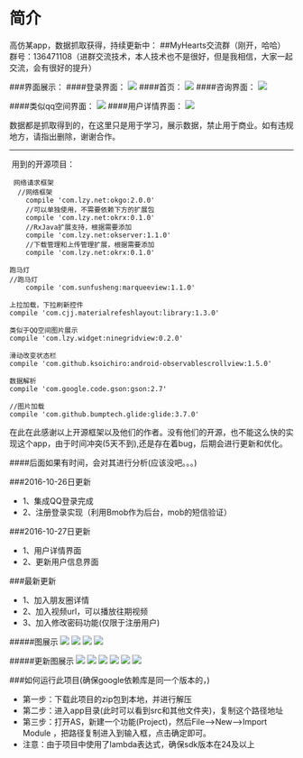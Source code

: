 ﻿# 简介

高仿某app，数据抓取获得，持续更新中：
##MyHearts交流群（刚开，哈哈）
群号：136471108（进群交流技术，本人技术也不是很好，但是我相信，大家一起交流，会有很好的提升）

###界面展示：
####登录界面：
![](http://ww1.sinaimg.cn/mw690/006jcGvzgw1f93rpi0f08j30u01hcdq2.jpg)
####首页：
![](http://ww1.sinaimg.cn/mw690/006jcGvzgw1f93qitz86tj30u01hc7gz.jpg )
####咨询界面：
![](http://ww2.sinaimg.cn/mw690/006jcGvzgw1f93qjhw5oej30u01hcn5k.jpg)

####类似qq空间界面：
![](http://ww4.sinaimg.cn/mw690/006jcGvzgw1f93q1fk34yj30u01hcdoc.jpg)
####用户详情界面：
![](http://ww1.sinaimg.cn/mw690/006jcGvzgw1f93qjt01kqj30u01hcqb4.jpg)

数据都是抓取得到的，在这里只是用于学习，展示数据，禁止用于商业。如有违规地方，请指出删除，谢谢合作。


----------
 用到的开源项目：
```
 网络请求框架
  //网络框架
    compile 'com.lzy.net:okgo:2.0.0'
    //可以单独使用，不需要依赖下方的扩展包
    compile 'com.lzy.net:okrx:0.1.0'
    //RxJava扩展支持，根据需要添加
    compile 'com.lzy.net:okserver:1.1.0'
    //下载管理和上传管理扩展，根据需要添加
    compile 'com.lzy.net:okrx:0.1.0'
```

```
跑马灯
//跑马灯
    compile 'com.sunfusheng:marqueeview:1.1.0'
```

```
上拉加载，下拉刷新控件
compile 'com.cjj.materialrefeshlayout:library:1.3.0'
```

```
类似于QQ空间图片展示
compile 'com.lzy.widget:ninegridview:0.2.0'
```

```
滑动改变状态栏
compile 'com.github.ksoichiro:android-observablescrollview:1.5.0'
```

```
数据解析
compile 'com.google.code.gson:gson:2.7'
```

```
//图片加载
compile 'com.github.bumptech.glide:glide:3.7.0'
```
在此在此感谢以上开源框架以及他们的作者。没有他们的开源，也不能这么快的实现这个app，由于时间冲突(5天不到),还是存在着bug，后期会进行更新和优化。


####后面如果有时间，会对其进行分析(应该没吧。。。)

###2016-10-26日更新
* 1、集成QQ登录完成
* 2、注册登录实现（利用Bmob作为后台，mob的短信验证）

###2016-10-27日更新
* 1、用户详情界面
* 2、更新用户信息界面

###最新更新
* 1、加入朋友圈详情
* 2、加入视频url，可以播放往期视频
* 3、加入修改密码功能(仅限于注册用户)

#####图展示
![](http://ww2.sinaimg.cn/mw690/006jcGvzgw1f97047vblrj30u01hck1r.jpg)
![](http://ww1.sinaimg.cn/mw690/006jcGvzgw1f9705oy34aj30u01hcq5r.jpg)
![](http://ww2.sinaimg.cn/mw690/006jcGvzgw1f9705xndnoj30u01hc777.jpg)
![](http://ww3.sinaimg.cn/mw690/006jcGvzgw1f9706446j4j30u01hcadr.jpg)

#####更新图展示
![](http://ww3.sinaimg.cn/mw690/006jcGvzgw1f9msfmfr8lj30u01hc7ir.jpg)
![](http://ww4.sinaimg.cn/mw690/006jcGvzgw1f9msg8rk5oj30u01hcn2p.jpg)
![](http://ww1.sinaimg.cn/mw690/006jcGvzgw1f9msir6iboj30u01hc7hz.jpg)
![](http://ww1.sinaimg.cn/mw690/006jcGvzgw1f9msj02pkuj30u01hc43w.jpg)
![](http://ww4.sinaimg.cn/mw690/006jcGvzgw1f9msj7ye24j30u01hcdus.jpg)
![](http://ww1.sinaimg.cn/mw690/006jcGvzgw1f9msjgoqhlj30u01hctgw.jpg)

###如何运行此项目(确保google依赖库是同一个版本的，)
* 第一步：下载此项目的zip包到本地，并进行解压
* 第二步：进入app目录(此时可以看到src和其他文件夹)，复制这个路径地址
* 第三步：打开AS，新建一个功能(Project)，然后File-->New-->Import Module ，把路径复制进入到输入框，点击确定即可。
* 注意：由于项目中使用了lambda表达式，确保sdk版本在24及以上





